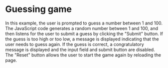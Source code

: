 # Guessing game

In this example, the user is prompted to guess a number between 1 and 100. The JavaScript code generates a random number between 1 and 100, and then listens for the user to submit a guess by clicking the "Submit" button. If the guess is too high or too low, a message is displayed indicating that the user needs to guess again. If the guess is correct, a congratulatory message is displayed and the input field and submit button are disabled. The "Reset" button allows the user to start the game again by reloading the page.
